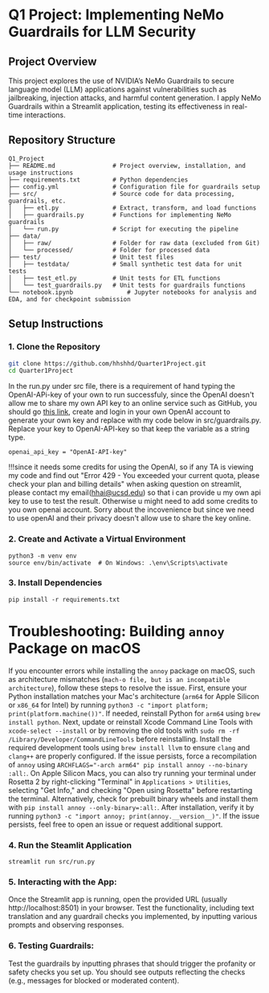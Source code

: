 # Q1 Project: Implementing NeMo Guardrails for LLM Security

## Project Overview
This project explores the use of NVIDIA’s NeMo Guardrails to secure language model (LLM) applications against vulnerabilities such as jailbreaking, injection attacks, and harmful content generation. I apply NeMo Guardrails within a Streamlit application, testing its effectiveness in real-time interactions.

## Repository Structure

```plaintext
Q1_Project
├── README.md                # Project overview, installation, and usage instructions
├── requirements.txt         # Python dependencies
├── config.yml               # Configuration file for guardrails setup
├── src/                     # Source code for data processing, guardrails, etc.
│   ├── etl.py               # Extract, transform, and load functions
│   ├── guardrails.py        # Functions for implementing NeMo guardrails
│   └── run.py               # Script for executing the pipeline
├── data/                    
│   ├── raw/                 # Folder for raw data (excluded from Git)
│   └── processed/           # Folder for processed data
├── test/                    # Unit test files
│   ├── testdata/            # Small synthetic test data for unit tests
│   ├── test_etl.py          # Unit tests for ETL functions
│   └── test_guardrails.py   # Unit tests for guardrails functions
└── notebook.ipynb               # Jupyter notebooks for analysis and EDA, and for checkpoint submission
```

## Setup Instructions

### 1. Clone the Repository
```bash
git clone https://github.com/hhshhd/Quarter1Project.git
cd Quarter1Project
```
In the run.py under src file, there is a requirement of hand typing the OpenAI-APi-key of your own to run successfuly, since the OpenAI doesn't allow me to share my own API key to an online service such as GitHub, you should go [this link](https://platform.openai.com/api-keys), create and login in your own OpenAI account to generate your own key and replace with my code below in src/guardrails.py. Replace your key to OpenAI-API-key so that keep the variable as a string type.

```
openai_api_key = "OpenAI-API-key"
```
!!!since it needs some credits for using the OpenAI, so if any TA is viewing my code and find out "Error 429 - You exceeded your current quota, please check your plan and billing details" when asking question on streamlit, please contact my email(hhai@ucsd.edu) so that i can provide u my own api key to use to test the result. Otherwise u might need to add some credits to you own openai account. Sorry about the incovenience but since we need to use openAI and their privacy doesn't allow use to share the key online.
### 2. Create and Activate a Virtual Environment
```
python3 -m venv env
source env/bin/activate  # On Windows: .\env\Scripts\activate
```
### 3. Install Dependencies
```
pip install -r requirements.txt
```

# Troubleshooting: Building `annoy` Package on macOS

If you encounter errors while installing the `annoy` package on macOS, such as architecture mismatches (`mach-o file, but is an incompatible architecture`), follow these steps to resolve the issue. First, ensure your Python installation matches your Mac's architecture (`arm64` for Apple Silicon or `x86_64` for Intel) by running `python3 -c "import platform; print(platform.machine())"`. If needed, reinstall Python for `arm64` using `brew install python`. Next, update or reinstall Xcode Command Line Tools with `xcode-select --install` or by removing the old tools with `sudo rm -rf /Library/Developer/CommandLineTools` before reinstalling. Install the required development tools using `brew install llvm` to ensure `clang` and `clang++` are properly configured. If the issue persists, force a recompilation of `annoy` using `ARCHFLAGS="-arch arm64" pip install annoy --no-binary :all:`. On Apple Silicon Macs, you can also try running your terminal under Rosetta 2 by right-clicking "Terminal" in `Applications > Utilities`, selecting "Get Info," and checking "Open using Rosetta" before restarting the terminal. Alternatively, check for prebuilt binary wheels and install them with `pip install annoy --only-binary=:all:`. After installation, verify it by running `python3 -c "import annoy; print(annoy.__version__)"`. If the issue persists, feel free to open an issue or request additional support.

### 4. Run the Steamlit Application
```
streamlit run src/run.py
```
### 5. Interacting with the App:

Once the Streamlit app is running, open the provided URL (usually http://localhost:8501) in your browser.
Test the functionality, including text translation and any guardrail checks you implemented, by inputting various prompts and observing responses.

### 6. Testing Guardrails:

Test the guardrails by inputting phrases that should trigger the profanity or safety checks you set up. You should see outputs reflecting the checks (e.g., messages for blocked or moderated content).

